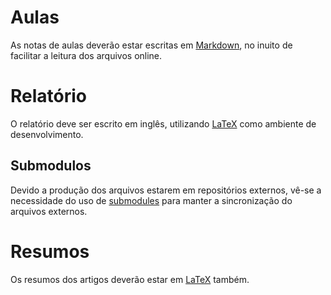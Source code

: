 # Aulas

As notas de aulas deverão estar escritas em [Markdown](https://guides.github.com/features/mastering-markdown/), no inuito de facilitar a leitura dos arquivos online.

# Relatório

O relatório deve ser escrito em inglês, utilizando [LaTeX](https://pt.wikibooks.org/wiki/Latex) como ambiente de desenvolvimento.

## Submodulos

Devido a produção dos arquivos estarem em repositórios externos, vê-se a necessidade do uso de [submodules](https://chrisjean.com/git-submodules-adding-using-removing-and-updating/) para manter a sincronização do arquivos externos.

# Resumos

Os resumos dos artigos deverão estar em [LaTeX](https://pt.wikibooks.org/wiki/Latex) também.